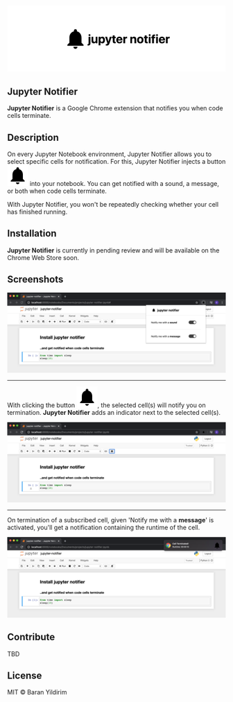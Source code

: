 ![logo](./images/logo.png)
## Jupyter Notifier
**Jupyter Notifier** is a Google Chrome extension that notifies you when code cells terminate.

## Description
On every Jupyter Notebook environment, Jupyter Notifier allows you to select specific cells for notification. For this, Jupyter Notifier injects a button ![bell](./src/assets/icons/notifications-black-24dp.svg) into your notebook. You can get notified with a sound, a message, or both when code cells terminate. 

With Jupyter Notifier, you won't be repeatedly checking whether your cell has finished running.

## Installation
**Jupyter Notifier** is currently in pending review and will be available on the Chrome Web Store soon.

## Screenshots
![ui](./images/ui.png)

---
With clicking the button ![bell](./src/assets/icons/notifications-black-24dp.svg), the selected cell(s) will notify you on termination.
**Jupyter Notifier** adds an indicator next to the selected cell(s).

![bell-icon](./images/bell-btn.png)


---
On termination of a subscribed cell, given 'Notify me with a **message**' is activated, you'll get a notification containing the runtime of the cell.

![notification](./images/notification-message.png)

## Contribute 
TBD

## License
MIT © Baran Yildirim

